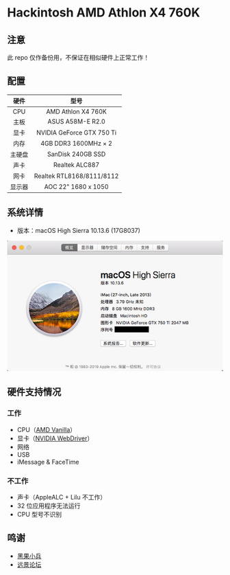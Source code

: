 # Hackintosh AMD Athlon X4 760K

## 注意

此 repo 仅作备份用，不保证在相似硬件上正常工作！

## 配置

| 硬件 | 型号 |
| :---: | :---: |
| CPU | AMD Athlon X4 760K |
| 主板 | ASUS A58M-E R2.0 |
| 显卡 | NVIDIA GeForce GTX 750 Ti |
| 内存 | 4GB DDR3 1600MHz × 2 |
| 主硬盘 | SanDisk 240GB SSD |
| 声卡 | Realtek ALC887 |
| 网卡 | Realtek RTL8168/8111/8112 |
| 显示器 | AOC 22" 1680 x 1050 |

## 系统详情

- 版本：macOS High Sierra 10.13.6 (17G8037)

![Screenshot](/screenshot.png?raw=true)

## 硬件支持情况

### 工作

- CPU（[AMD Vanilla](https://github.com/AMD-OSX/AMD_Vanilla)）
- 显卡（[NVIDIA WebDriver](https://www.tonymacx86.com/nvidia-drivers/)）
- 网络
- USB
- iMessage & FaceTime

### 不工作

- 声卡（AppleALC + Lilu 不工作）
- 32 位应用程序无法运行
- CPU 型号不识别

## 鸣谢

- [黑果小兵](https://blog.daliansky.net/)
- [远景论坛](http://bbs.pcbeta.com)
